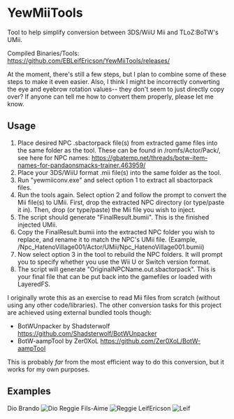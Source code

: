 # YewMiiTools
Tool to help simplify conversion between 3DS/WiiU Mii and TLoZ:BoTW's UMii.

Compiled Binaries/Tools: https://github.com/EBLeifEricson/YewMiiTools/releases/

At the moment, there's still a few steps, but I plan to combine some of these steps to make it even easier. Also, I think I might be incorrectly converting the eye and eyebrow rotation values-- they don't seem to just directly copy over? If anyone can tell me how to convert them properly, please let me know.

## Usage
1. Place desired NPC .sbactorpack file(s) from extracted game files into the same folder as the tool. These can be found in /romfs/Actor/Pack/, see here for NPC names: https://gbatemp.net/threads/botw-item-names-for-pandaonsmacks-trainer.463959/
2. Place your 3DS/WiiU format .mii file(s) into the same folder as the tool.
3. Run "yewmiiconv.exe" and select option 1 to extract all sbactorpack files.
4. Run the tools again. Select option 2 and follow the prompt to convert the Mii file(s) to UMii. First, drop the extracted NPC directory (or type/paste it in). Then, drop (or type/paste) the Mii file you wish to inject. 
5. The script should generate "FinalResult.bumii". This is the finished injected UMii.
6. Copy the FinalResult.bumii into the extracted NPC folder you wish to replace, and rename it to match the NPC's UMii file. (Example, /Npc_HatenoVillage001/Actor/UMii/Npc_HatenoVillage001.bumii)
7. Now select option 3 in the tool to rebuild the NPC folders. It will prompt you to specify whether you use the Wii U or Switch version format.
8. The script will generate "OriginalNPCName.out.sbactorpack". This is your final file that can be put back into the gamefiles or loaded with LayeredFS.

I originally wrote this as an exercise to read Mii files from scratch (without using any other code/libraries). The other conversion tasks for this project are achieved using external bundled tools though:
* BotWUnpacker by Shadsterwolf https://github.com/Shadsterwolf/BotWUnpacker
* BotW-aampTool by Zer0XoL https://github.com/Zer0XoL/BotW-aampTool

This is probably *far* from the most efficient way to do this conversion, but it works for my own purposes.

## Examples
Dio Brando
![Dio](https://i.imgur.com/RANgWrH.jpg)
Reggie Fils-Aime
![Reggie](https://i.imgur.com/BUpPJNE.jpg)
LeifEricson
![Leif](https://i.imgur.com/AKm773Y.jpg)
